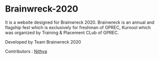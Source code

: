 # Brainwreck-2020

It is a website designed for Brainwreck 2020. Brainwreck is an annual and flagship fest which is exclusively for freshman of GPREC, Kurnool which was organized by Training & Placement CLub of GPREC.

Developed by Team Brainwreck 2020

Contributors :
[Nithya](https://github.com/nithya-thiyyary)
